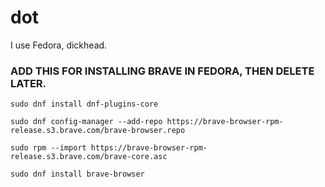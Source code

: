 # dot
I use Fedora, dickhead.


### ADD THIS FOR INSTALLING BRAVE IN FEDORA, THEN DELETE LATER.
```
sudo dnf install dnf-plugins-core

sudo dnf config-manager --add-repo https://brave-browser-rpm-release.s3.brave.com/brave-browser.repo

sudo rpm --import https://brave-browser-rpm-release.s3.brave.com/brave-core.asc

sudo dnf install brave-browser
```
